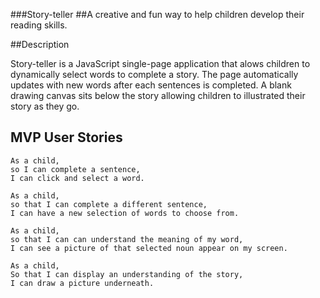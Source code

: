 ###Story-teller
##A creative and fun way to help children develop their reading skills.

##Description

Story-teller is a JavaScript single-page application that alows children to dynamically select words to complete a story.
The page automatically updates with new words after each sentences is completed. A blank drawing canvas sits below the story allowing children to illustrated their story as they go.

## MVP User Stories

    As a child, 
    so I can complete a sentence,  
    I can click and select a word. 

    As a child, 
    so that I can complete a different sentence,
    I can have a new selection of words to choose from.

    As a child, 
    so that I can can understand the meaning of my word, 
    I can see a picture of that selected noun appear on my screen. 

    As a child, 
    So that I can display an understanding of the story, 
    I can draw a picture underneath.


